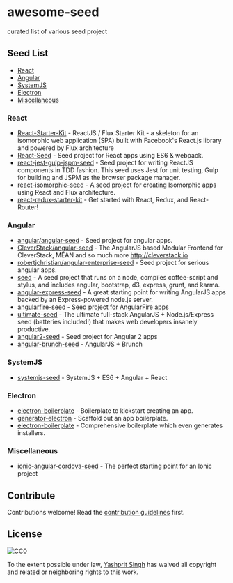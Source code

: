 # awesome-seed
curated list of various seed project

## Seed List
- [React](#react)
- [Angular](#angular)
- [SystemJS](#systemjs)
- [Electron](#electron)
- [Miscellaneous](#miscellaneous)

### React
- [React-Starter-Kit](https://github.com/kriasoft/react-starter-kit) - ReactJS / Flux Starter Kit - a skeleton for an isomorphic web application (SPA) built with Facebook's React.js library and powered by Flux architecture
- [React-Seed](https://github.com/badsyntax/react-seed) - Seed project for React apps using ES6 & webpack.
- [react-jest-gulp-jspm-seed](https://github.com/shidhincr/react-jest-gulp-jspm-seed) - Seed project for writing ReactJS components in TDD fashion. This seed uses Jest for unit testing, Gulp for building and JSPM as the browser package manager.
- [react-isomorphic-seed](https://github.com/devmag-io/react-isomorphic-seed) - A seed project for creating Isomorphic apps using React and Flux architecture.
- [react-redux-starter-kit](https://github.com/davezuko/react-redux-starter-kit) - Get started with React, Redux, and React-Router!

### Angular
- [angular/angular-seed](https://github.com/angular/angular-seed) - Seed project for angular apps.
- [CleverStack/angular-seed](https://github.com/CleverStack/angular-seed) - The AngularJS based Modular Frontend for CleverStack, MEAN and so much more http://cleverstack.io
- [robertjchristian/angular-enterprise-seed](https://github.com/robertjchristian/angular-enterprise-seed) - Seed project for serious angular apps.
- [seed](https://github.com/EpiphanyMachine/seed) - A seed project that runs on a node, compiles coffee-script and stylus, and includes angular, bootstrap, d3, express, grunt, and karma.
- [angular-express-seed](https://github.com/btford/angular-express-seed) - A great starting point for writing AngularJS apps backed by an Express-powered node.js server.
- [angularfire-seed](https://github.com/firebase/angularfire-seed) - Seed project for AngularFire apps
- [ultimate-seed](https://github.com/pilwon/ultimate-seed) - The ultimate full-stack AngularJS + Node.js/Express seed (batteries included!) that makes web developers insanely productive.
- [angular2-seed](https://github.com/mgechev/angular2-seed) - Seed project for Angular 2 apps
- [angular-brunch-seed](https://github.com/scotch/angular-brunch-seed) - AngularJS + Brunch

### SystemJS
- [systemjs-seed](https://github.com/lookfirst/systemjs-seed) - SystemJS + ES6 + Angular + React

### Electron
- [electron-boilerplate](https://github.com/sindresorhus/electron-boilerplate) - Boilerplate to kickstart creating an app.
- [generator-electron](https://github.com/sindresorhus/generator-electron) - Scaffold out an app boilerplate.
- [electron-boilerplate](https://github.com/szwacz/electron-boilerplate) - Comprehensive boilerplate which even generates installers.

### Miscellaneous
- [ionic-angular-cordova-seed](https://github.com/driftyco/ionic-angular-cordova-seed) - The perfect starting point for an Ionic project

## Contribute

Contributions welcome! Read the [contribution guidelines](contributing.md) first.


## License

[![CC0](http://i.creativecommons.org/p/zero/1.0/88x31.png)](http://creativecommons.org/publicdomain/zero/1.0/)

To the extent possible under law, [Yashprit Singh](http://yashprit.com) has waived all copyright and related or neighboring rights to this work.
